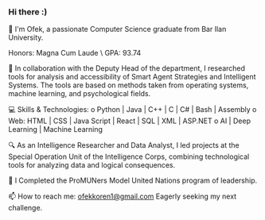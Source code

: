 ### Hi there :)

<!--
**ofekkoren/ofekkoren** is a ✨ _special_ ✨ repository because its `README.md` (this file) appears on your GitHub profile.

Here are some ideas to get you started:

- 🔭 I’m currently working on ...
- 🌱 I’m currently learning ...
- 👯 I’m looking to collaborate on ...
- 🤔 I’m looking for help with ...
- 💬 Ask me about ...
- 📫 How to reach me: ...
- 😄 Pronouns: ...
- ⚡ Fun fact: ...
-->


👋 I'm Ofek, a passionate Computer Science graduate from Bar Ilan University.

Honors: Magna Cum Laude \\
GPA: 93.74

🔬  In collaboration with the Deputy Head of the department, I researched tools for analysis and accessibility of Smart Agent Strategies and Intelligent Systems. The tools are based on methods taken from operating systems, machine learning, and psychological fields.

💻 Skills & Technologies:
o	Python | Java | C++ | C | C# | Bash | Assembly
o	Web: HTML | CSS | Java Script | React | SQL | XML | ASP.NET
o	AI | Deep Learning | Machine Learning

🔍 As an Intelligence Researcher and Data Analyst, I led projects at the Special Operation Unit of the Intelligence Corps, combining technological tools for analyzing data and logical consequences.

🤝 I Completed the ProMUNers Model United Nations program of leadership.

📫 How to reach me: ofekkoren1@gmail.com
Eagerly seeking my next challenge.
